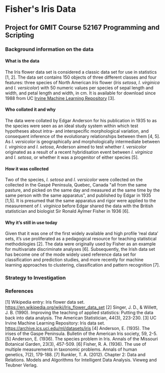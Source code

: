 # Fisher's Iris Data
## Project for GMIT Course 52167 Programming and Scripting

### Background information on the data
#### What is the data
The Iris flower data set is considered a classic data set for use in statistics [1, 2].  The data set contains 150 objects of three different classes and four features: three species of North American *Iris* flower (*Iris setosa*, *I. virginica* and *I. versicolor*) with 50 numeric values per species of sepal length and width, and petal length and width, in cm.  It is available for download since 1988 from UC [Irvine Machine Learning Repository](https://archive.ics.uci.edu/ml/datasets/iris) [3].

#### Who collated it and why
The data were collated by Edgar Anderson for his publication in 1935 to as the species were seen as an ideal study system within which test hypotheses about intra- and interspecific morphological variation, and consequent inference of the evolutionary relationships between them [4, 5]. As *I. versicolor* is geographically and morphologically intermediate between *I. virginica* and *I. setosa*, Anderson aimed to test whether *I. versicolor* originated as a result of a recent hybridisation event between *I. virginica* and *I. setosa*, or whether it was a progenitor of either species [5].  

#### How it was collected
Two of the species, *I. setosa* and *I. versicolor* were collected on the collected in the Gaspé Peninsula, Quebec, Canada "all from the same pasture, and picked on the same day and measured at the same time by the same person with the same apparatus", and published by Edgar in 1935 [1,5].  It is presumed that the same apparatus and rigor were applied to the measurement of *I. virginica* before Edgar shared the data with the British statistician and biologist Sir Ronald Aylmer Fisher in 1936 [6].  

#### Why it’s still in use today
Given that it was one of the first widely available and high profile ‘real data’ sets, it’s use proliferated as a pedagogical resource for teaching statistical methodologies [2].  The data were originally used by Fisher as an example for multivariate discriminate analyses [6].  Subsequently, the Irish data set has become one of the mode widely used reference data set for classification and prediction studies, and more recently for machine learning approaches to clustering, classification and pattern recognition [7]. 

### Strategy to Investigation

### References

[1]	Wikipedia entry: Iris flower data set.
	https://en.wikipedia.org/wiki/Iris_flower_data_set
[2]	Singer, J. D., & Willett, J. B. (1990). Improving the teaching of applied statistics: Putting the data back into data analysis. The American Statistician, 44(3), 223-230.
[3]	UC Irvine Machine Learning Repository: Iris data set.
	https://archive.ics.uci.edu/ml/datasets/iris
[4]	Anderson, E. (1935). The irises of the Gaspe Peninsula. Bulletin of the American Iris society, 59, 2-5.
[5]	Anderson, E. (1936). The species problem in Iris. Annals of the Missouri Botanical Garden, 23(3), 457-509.
[6]	Fisher, R. A. (1936). The use of multiple measurements in taxonomic problems. Annals of human genetics, 7(2), 179-188.
[7]	Runkler, T. A. (2012). Chapter 2: Data and Relations. Models and Algorithms for Intelligent Data Analysis. Vieweg and Teubner Verlag.


